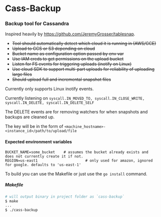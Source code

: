 # Cass-Backup

### Backup tool for Cassandra

Inspired heavily by https://github.com/JeremyGrosser/tablesnap.

* ~~Tool should automatically detect which cloud it is running in (AWS/GCE)~~
* ~~Upload to GCS or S3 depending on cloud~~
* ~~Bucket name as configuration option passed by env var~~
* ~~Use IAM creds to get permissions on the upload bucket~~
* ~~Listen for FS events for triggering uploads (inotify on Linux)~~
* ~~Use cloud SDK to support multi-part uploads for reliability of uploading large files~~
* ~~Should upload full and incremental snapshot files~~

Currently only supports Linux inotify events.

Currently listening on `syscall.IN_MOVED_TO, syscall.IN_CLOSE_WRITE, syscall.IN_DELETE, syscall.IN_DELETE_SELF`

The DELETE events are for removing watchers for when snapshots and backups are cleaned up.

The key will be in the form of `<machine_hostname>-<instance_id>/path/to/upload/file`

#### Expected environment variables
```no-highlight
BUCKET_NAME=some_bucket    # assumes the bucket already exists and does not currently create it if not.
REGION=us-east1   					 # only used for amazon, ignored for google. defaults to 'us-east-1'
```

To build you can use the Makefile or just use the `go install` command.

##### Makefile
```bash
# will output binary in project folder as `cass-backup`
$ make
...
$ ./cass-backup
```